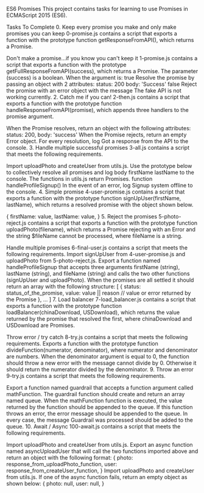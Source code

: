 ES6 Promises This project contains tasks for learning to use Promises in ECMAScript 2015 (ES6).

Tasks To Complete 0. Keep every promise you make and only make promises you can keep 0-promise.js contains a script that exports a function with the prototype function getResponseFromAPI(), which returns a Promise.

Don't make a promise...if you know you can't keep it 1-promise.js contains a script that exports a function with the prototype getFullResponseFromAPI(success), which returns a Promise. The parameter (success) is a boolean.
When the argument is: true Resolve the promise by passing an object with 2 attributes: status: 200 body: 'Success' false Reject the promise with an error object with the message The fake API is not working currently. 2. Catch me if you can! 2-then.js contains a script that exports a function with the prototype function handleResponseFromAPI(promise), which appends three handlers to the promise argument.

When the Promise resolves, return an object with the following attributes: status: 200, body: 'success' When the Promise rejects, return an empty Error object. For every resolution, log Got a response from the API to the console. 3. Handle multiple successful promises 3-all.js contains a script that meets the following requirements.

Import uploadPhoto and createUser from utils.js. Use the prototype below to collectively resolve all promises and log body firstName lastName to the console. The functions in utils.js return Promises. function handleProfileSignup() In the event of an error, log Signup system offline to the console. 4. Simple promise 4-user-promise.js contains a script that exports a function with the prototype function signUpUser(firstName, lastName), which returns a resolved promise with the object shown below.

{ firstName: value, lastName: value, } 5. Reject the promises 5-photo-reject.js contains a script that exports a function with the prototype function uploadPhoto(filename), which returns a Promise rejecting with an Error and the string $fileName cannot be processed, where fileName is a string.

Handle multiple promises 6-final-user.js contains a script that meets the following requirements.
Import signUpUser from 4-user-promise.js and uploadPhoto from 5-photo-reject.js. Export a function named handleProfileSignup that accepts three arguments firstName (string), lastName (string), and fileName (string) and calls the two other functions (signUpUser and uploadPhoto). When the promises are all settled it should return an array with the following structure: [ { status: status_of_the_promise, value: value || reason // value or error returned by the Promise }, ... ] 7. Load balancer 7-load_balancer.js contains a script that exports a function with the prototype function loadBalancer(chinaDownload, USDownload), which returns the value returned by the promise that resolved the first, where chinaDownload and USDownload are Promises.

Throw error / try catch 8-try.js contains a script that meets the following requirements.
Exports a function with the prototype function divideFunction(numerator, denominator), where numerator and denominator are numbers. When the denominator argument is equal to 0, the function should throw a new error with the message cannot divide by 0. Otherwise it should return the numerator divided by the denominator. 9. Throw an error 9-try.js contains a script that meets the following requirements.

Export a function named guardrail that accepts a function argument called mathFunction. The guardrail function should create and return an array named queue. When the mathFunction function is executed, the value returned by the function should be appended to the queue. If this function throws an error, the error message should be appended to the queue. In every case, the message Guardrail was processed should be added to the queue. 10. Await / Async 100-await.js contains a script that meets the following requirements.

Import uploadPhoto and createUser from utils.js. Export an async function named asyncUploadUser that will call the two functions imported above and return an object with the following format: { photo: response_from_uploadPhoto_function, user: response_from_createUser_function, } Import uploadPhoto and createUser from utils.js. If one of the async function fails, return an empty object as shown below: { photo: null, user: null, }
